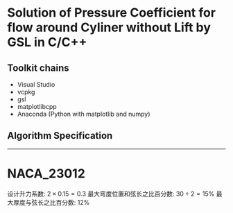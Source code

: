 # Solution of Pressure Coefficient for flow around Cyliner without Lift by GSL in C/C++
## Toolkit chains
- Visual Studio
- vcpkg
- gsl
- matplotlibcpp
- Anaconda (Python with matplotlib and numpy)
## Algorithm Specification

---
# NACA_23012
设计升力系数: $2 \times 0.15 = 0.3$
最大弯度位置和弦长之比百分数: $30 \div 2 = 15\%$
最大厚度与弦长之比百分数: $12\%$

